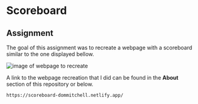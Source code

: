 # Scoreboard

## Assignment

The goal of this assignment was to recreate a webpage with a scoreboard similar to the one displayed bellow.

![image of webpage to recreate](https://github.com/suncoast-devs/handbook/raw/master/assignments/assets/scoreboard.png)

A link to the webpage recreation that I did can be found in the **About** section of this repository or below.

```html
https://scoreboard-dommitchell.netlify.app/
```
